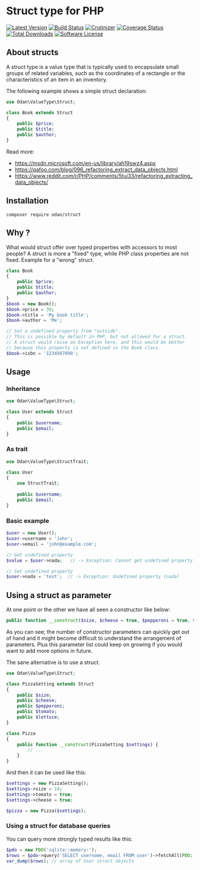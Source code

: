 # Struct type for PHP

[![Latest Version](https://img.shields.io/github/release/odan/struct.svg)](https://github.com/loadsys/odan/struct/releases)
[![Build Status](https://travis-ci.org/odan/struct.svg?branch=master)](https://travis-ci.org/odan/struct)
[![Crutinizer](https://img.shields.io/scrutinizer/g/odan/struct.svg)](https://scrutinizer-ci.com/g/odan/struct)
[![Coverage Status](https://scrutinizer-ci.com/g/odan/struct/badges/coverage.png?b=master)](https://scrutinizer-ci.com/g/odan/struct/code-structure)
[![Total Downloads](https://img.shields.io/packagist/dt/odan/struct.svg)](https://packagist.org/packages/odan/struct)
[![Software License](https://img.shields.io/badge/license-MIT-brightgreen.svg)](LICENSE.md)

## About structs

A struct type is a value type that is typically used to encapsulate small groups of related variables, such as the coordinates of a rectangle or the characteristics of an item in an inventory. 

The following example shows a simple struct declaration:

```php
use Odan\ValueType\Struct;

class Book extends Struct
{
    public $price;
    public $title;
    public $author;
}
```

Read more:
* https://msdn.microsoft.com/en-us/library/ah19swz4.aspx
* https://qafoo.com/blog/096_refactoring_extract_data_objects.html
* https://www.reddit.com/r/PHP/comments/5tui33/refactoring_extracting_data_objects/

## Installation

```
composer require odan/struct
```

## Why ?

What would struct offer over typed properties with accessors to most people?
A struct is more a "fixed" type, while PHP class properties are not fixed.
Example for a "wrong" struct.

```php
class Book
{
    public $price;
    public $title;
    public $author;
}
$book = new Book();
$book->price = 39;
$book->title = 'My book title';
$book->author = 'Me';

// Set a undefined property from "outside".
// This is possible by default in PHP, but not allowed for a struct.
// A struct would raise an Exception here, and this would be better
// because this property is not defined in the Book class.
$book->isbn = '1234567890';
```

## Usage

### Inheritance

```php
use Odan\ValueType\Struct;

class User extends Struct
{
    public $username;
    public $email;
}
```

### As trait

```php
use Odan\ValueType\StructTrait;

class User
{
    use StructTrait;
    
    public $username;
    public $email;
}
```

### Basic example

```php
$user = new User();
$user->username = 'John';
$user->email = 'john@example.com';

// Get undefined property
$value = $user->nada;   // -> Exception: Cannot get undefined property

// Set undefined property
$user->nada = 'test';  // -> Exception: Undefined property (nada)
```

## Using a struct as parameter

At one point or the other we have all seen a constructor like below:

```php
public function __construct($size, $cheese = true, $pepperoni = true, $tomato = false, $lettuce = true) { //... }
```
As you can see; the number of constructor parameters can quickly get out of hand and it might become difficult to understand the arrangement of parameters. Plus this parameter list could keep on growing if you would want to add more options in future. 

The sane alternative is to use a struct.

```php
use Odan\ValueType\Struct;

class PizzaSetting extends Struct
{
    public $size;
    public $cheese;
    public $pepperoni;
    public $tomato;
    public $lettuce;
}

class Pizza 
{
    public function __construct(PizzaSetting $settings) {
        // ...
    }
}
```

And then it can be used like this:

```php
$settings = new PizzaSetting();
$settings->size = 14;
$settings->tomato = true;
$settings->cheese = true;

$pizza = new Pizza($settings);
```

### Using a struct for database queries

You can query more strongly typed results like this:

```php
$pdo = new PDO('sqlite::memory:');
$rows = $pdo->query('SELECT username, email FROM user')->fetchAll(PDO::FETCH_CLASS, User::class);
var_dump($rows); // array of User struct objects
```
